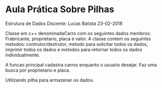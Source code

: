 # Aula Prática Sobre Pilhas 
Estrutura de Dados 
Discente: Lucas Batista
23-02-2018

Classe em c++ denominadaCarro com os seguintes dados membros:
Frabricante, proprietario, placa e valor. A classe contem os seguintes metodos: contrutor/destrutor,
metodo para solicitar todos os dados, imprimir todos os dados e metodos para retornar todos os dados individualmente.

A funcao principal cadastra carros enquanto o usuario desejar. Faz uma busca por proprietario e placa.

Utilizando pilha para armazenar os dados.


